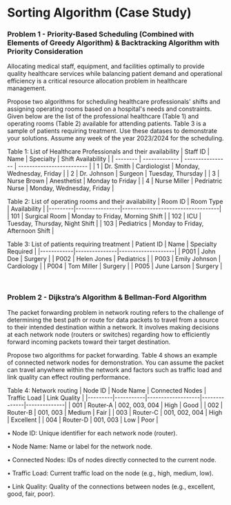 # Sorting Algorithm (Case Study)

### Problem 1 - Priority-Based Scheduling (Combined with Elements of Greedy Algorithm) & Backtracking Algorithm with Priority Consideration

Allocating medical staff, equipment, and facilities optimally to provide quality healthcare services while balancing patient demand and operational efficiency is a critical resource allocation problem in healthcare management.

Propose two algorithms for scheduling healthcare professionals' shifts and assigning operating rooms based on a hospital's needs and constraints.
Given below are the list of the professional healthcare (Table 1) and operating rooms (Table 2) available for attending patients. Table 3 is a sample of patients requiring treatment. Use these datases to demonstrate your solutions. Assume any week of the year 2023/2024 for the scheduling.

Table 1: List of Healthcare Professionals and their availability
| Staff ID | Name          | Specialty        | Shift Availability        |
| -------- | ------------- | ---------------- | ------------------------- |
| 1        | Dr. Smith     | Cardiologist     | Monday, Wednesday, Friday |
| 2        | Dr. Johnson   | Surgeon          | Tuesday, Thursday         |
| 3        | Nurse Brown   | Anesthetist      | Monday to Friday          |
| 4        | Nurse Miller  | Pedriatric Nurse | Monday, Wednesday, Friday |

Table 2: List of operating rooms and their availability
| Room ID | Room Type      | Availability                     |
|---------|----------------|-----------------------------------|
| 101     | Surgical Room  | Monday to Friday, Morning Shift   |
| 102     | ICU            | Tuesday, Thursday, Night Shift    |
| 103     | Pediatrics     | Monday to Friday, Afternoon Shift |

Table 3: List of patients requiring treatment
| Patient ID | Name          | Specialty Required |
|------------|---------------|--------------------|
| P001       | John Doe      | Surgery            |
| P002       | Helen Jones   | Pediatrics         |
| P003       | Emily Johnson | Cardiology         |
| P004       | Tom Miller    | Surgery            |
| P005       | June Larson   | Surgery            |

<br>

### Problem 2 - Dijkstra’s Algorithm & Bellman-Ford Algorithm

The packet forwarding problem in network routing refers to the challenge of determining the best path or route for data packets to travel from a source to their intended destination within a network. It involves making decisions at each network node (routers or switches) regarding how to efficiently forward incoming packets toward their target destination.

Propose two algorithms for packet forwarding. Table 4 shows an example of connected network nodes for demonstration. You can assume the packet can travel anywhere within the network and factors such as traffic load and link quality can effect routing performance.

Table 4: Network routing
| Node ID | Node Name | Connected Nodes   | Traffic Load | Link Quality |
|---------|-----------|-------------------|--------------|--------------|
| 001     | Router-A  | 002, 003, 004     | High         | Good         |
| 002     | Router-B  | 001, 003          | Medium       | Fair         |
| 003     | Router-C  | 001, 002, 004     | High         | Excellent    |
| 004     | Router-D  | 001, 003          | Low          | Poor         |

• Node ID: Unique identifier for each network node (router).

• Node Name: Name or label for the network node.

• Connected Nodes: IDs of nodes directly connected to the current node.

• Traffic Load: Current traffic load on the node (e.g., high, medium, low).

• Link Quality: Quality of the connections between nodes (e.g., excellent, good, fair, poor).
